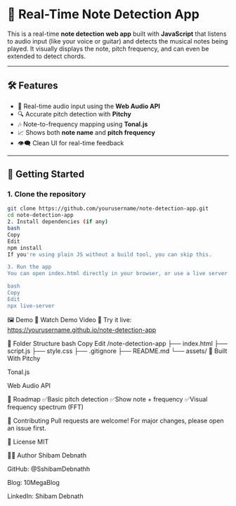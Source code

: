 # 🎵 Real-Time Note Detection App

This is a real-time **note detection web app** built with **JavaScript** that listens to audio input (like your voice or guitar) and detects the musical notes being played. It visually displays the note, pitch frequency, and can even be extended to detect chords.

---

## 🛠️ Features

- 🎤 Real-time audio input using the **Web Audio API**
- 🔍 Accurate pitch detection with **Pitchy**
- 🎶 Note-to-frequency mapping using **Tonal.js**
- 📈 Shows both **note name** and **pitch frequency**
- 👁️‍🗨️ Clean UI for real-time feedback


---

## 🚀 Getting Started

### 1. Clone the repository

```bash
git clone https://github.com/yourusername/note-detection-app.git
cd note-detection-app
2. Install dependencies (if any)
bash
Copy
Edit
npm install
If you're using plain JS without a build tool, you can skip this.

3. Run the app
You can open index.html directly in your browser, or use a live server:

bash
Copy
Edit
npx live-server
``` 
🖼️ Demo
🎥 Watch Demo Video
🧪 Try it live: https://yourusername.github.io/note-detection-app

📁 Folder Structure
bash
Copy
Edit
/note-detection-app
├── index.html
├── script.js
├── style.css
├── .gitignore
├── README.md
└── assets/
🔧 Built With
Pitchy

Tonal.js

Web Audio API

📌 Roadmap
 ✅Basic pitch detection
 ✅Show note + frequency
 ✅Visual frequency spectrum (FFT)

 

🤝 Contributing
Pull requests are welcome! For major changes, please open an issue first.

📜 License
MIT

🙋‍♂️ Author
Shibam Debnath

GitHub: @SshibamDebnathh

Blog: 10MegaBlog

LinkedIn: Shibam Debnath
